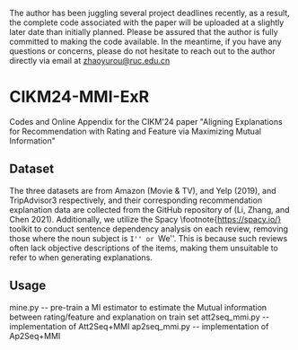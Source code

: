 The author has been juggling several project deadlines recently, as a result, the complete code associated with the paper will be uploaded at a slightly later date than initially planned.
Please be assured that the author is fully committed to making the code available. In the meantime, if you have any questions or concerns, please do not hesitate to reach out to the author directly via email at zhaoyurou@ruc.edu.cn

# CIKM24-MMI-ExR
Codes and Online Appendix for the CIKM'24 paper "Aligning Explanations for Recommendation with Rating and Feature via Maximizing Mutual Information"
## Dataset
The three datasets are from Amazon (Movie & TV), and
Yelp (2019), and TripAdvisor3 respectively, and their corresponding
recommendation explanation data are collected
from the GitHub repository of (Li, Zhang, and Chen 2021).
Additionally, we utilize the Spacy \footnote{https://spacy.io/} toolkit to conduct sentence dependency analysis on each review, removing those where the noun subject is ``I'' or ``We''. This is because such reviews often lack objective descriptions of the items, making them unsuitable to refer to when generating explanations. 
## Usage
mine.py -- pre-train a MI estimator to estimate the Mutual information between rating/feature and explanation on  train set
att2seq_mmi.py -- implementation of Att2Seq+MMI
ap2seq_mmi.py -- implementation of Ap2Seq+MMI

